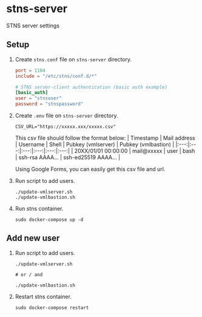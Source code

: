 # stns-server
STNS server settings

## Setup
1. Create `stns.conf` file on `stns-server` directory.
    ```stns.conf
    port = 1104
    include = "/etc/stns/conf.d/*"
    
   # STNS server-client authentication (basic auth example)
    [basic_auth]
    user = "stnsuser"
    password = "stnspassword"
    ```
2. Create `.env` file on `stns-server` directory.
    ```.env
    CSV_URL="https://xxxxx.xxx/xxxxx.csv"
    ```
    This csv file should follow the format below:
    | Timestamp | Mail address | Username | Shell | Pubkey (vmlserver) | Pubkey (vmlbastion) |
    |:---:|:---:|:---:|:---:|:---:|:---:|
    | 20XX/01/01 00:00:00 | mail@xxxxx | user | bash | ssh-rsa AAAA... | ssh-ed25519 AAAA... |
  
    Using Google Forms, you can easily get this csv file and url.
3. Run script to add users.
    ```
    ./update-vmlserver.sh
    ./update-vmlbastion.sh
    ```
4. Run stns container.
    ```
    sudo docker-compose up -d
    ```

## Add new user
1. Run script to add users.

    ```
    ./update-vmlserver.sh
    
    # or / and
    
    ./update-vmlbastion.sh
    ```
2. Restart stns container.

    ```
    sudo docker-compose restart
    ```
